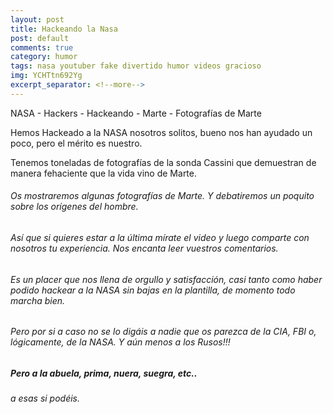 ```yaml
---
layout: post
title: Hackeando la Nasa
post: default
comments: true
category: humor
tags: nasa youtuber fake divertido humor videos gracioso
img: YCHTtn692Yg
excerpt_separator: <!--more-->
---
```


NASA - Hackers - Hackeando - Marte - Fotografías de Marte

Hemos Hackeado a la NASA nosotros solitos, bueno nos han ayudado un poco, pero el mérito es nuestro.

Tenemos toneladas de fotografías de la sonda Cassini que demuestran de manera fehaciente que la vida vino de Marte.


<!--more-->


###### Os mostraremos algunas fotografías de Marte. Y debatiremos un poquito sobre los orígenes del hombre.

###### Así que si quieres estar a la última mírate el video y luego comparte con nosotros tu experiencia. Nos encanta leer vuestros comentarios.
###### Es un placer que nos llena de orgullo y satisfacción, casi tanto como haber podido hackear a la NASA sin bajas en la plantilla, de momento todo marcha bien.
###### Pero por si a caso no se lo digáis a nadie que os parezca de la CIA, FBI o, lógicamente, de la NASA. Y aún menos a los Rusos!!!

##### Pero a la abuela, prima, nuera, suegra, etc..

###### a esas si podéis.
